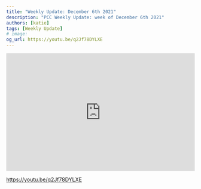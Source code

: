 ```yaml
---
title: "Weekly Update: December 6th 2021"
description: "PCC Weekly Update: week of December 6th 2021"
authors: [katie]
tags: [Weekly Update]
# image:
og_url: https://youtu.be/q2Jf78DYLXE
---
```


<iframe width="100%" height="315" src="https://www.youtube.com/embed/q2Jf78DYLXE" title="YouTube video player" frameborder="0" allow="accelerometer; autoplay; clipboard-write; encrypted-media; gyroscope; picture-in-picture" allowfullscreen></iframe>

<!--truncate-->

https://youtu.be/q2Jf78DYLXE

